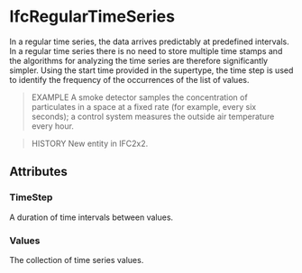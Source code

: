 # IfcRegularTimeSeries

In a regular time series, the data arrives predictably at predefined intervals. In a regular time series there is no need to store multiple time stamps and the algorithms for analyzing the time series are therefore significantly simpler. Using the start time provided in the supertype, the time step is used to identify the frequency of the occurrences of the list of values.
<!-- end of short definition -->


> EXAMPLE A smoke detector samples the concentration of particulates in a space at a fixed rate (for example, every six seconds); a control system measures the outside air temperature every hour.

> HISTORY New entity in IFC2x2.

## Attributes

### TimeStep
A duration of time intervals between values.

### Values
The collection of time series values.
